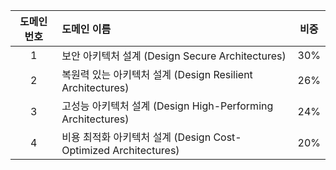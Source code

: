 
| 도메인 번호 | 도메인 이름                                               | 비중  |
| :----: | :--------------------------------------------------- | :-: |
|   1    | 보안 아키텍처 설계 (Design Secure Architectures)             | 30% |
|   2    | 복원력 있는 아키텍처 설계 (Design Resilient Architectures)      | 26% |
|   3    | 고성능 아키텍처 설계 (Design High-Performing Architectures)   | 24% |
|   4    | 비용 최적화 아키텍처 설계 (Design Cost-Optimized Architectures) | 20% |
